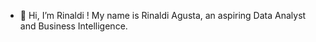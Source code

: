 - 👋 Hi, I’m Rinaldi !
My name is Rinaldi Agusta, an aspiring Data Analyst and Business Intelligence.

<!---
Rinaldi31637/Rinaldi31637 is a ✨ special ✨ repository because its `README.md` (this file) appears on your GitHub profile.
You can click the Preview link to take a look at your changes.
--->
